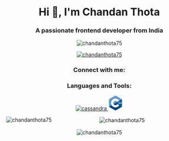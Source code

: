 <h1 align="center">Hi 👋, I'm Chandan Thota</h1>
<h3 align="center">A passionate frontend developer from India</h3>

<p align="center"> 
  <img src="https://komarev.com/ghpvc/?username=chandanthota75&label=Profile%20views&color=0e75b6&style=flat" alt="chandanthota75" />
</p>

<p align="center"> 
  <a href="https://github.com/ryo-ma/github-profile-trophy">
    <img src="https://github-profile-trophy.vercel.app/?username=chandanthota75" alt="chandanthota75" />
  </a>
</p>

<h3 align="center">Connect with me:</h3>
<p align="center">
  <!-- Add your social media links here -->
</p>

<h3 align="center">Languages and Tools:</h3>
<p align="center"> 
  <a href="https://cassandra.apache.org/" target="_blank" rel="noreferrer"> 
    <img src="https://www.vectorlogo.zone/logos/apache_cassandra/apache_cassandra-icon.svg" alt="cassandra" width="40" height="40"/>
  </a> 
  <a href="https://www.w3schools.com/cpp/" target="_blank" rel="noreferrer"> 
    <img src="https://raw.githubusercontent.com/devicons/devicon/master/icons/cplusplus/cplusplus-original.svg" alt="cplusplus" width="40" height="40"/>
  </a> 
  <!-- Add more tools and languages -->
</p>

<p align="center"> 
  <img align="left" src="https://github-readme-stats.vercel.app/api/top-langs?username=chandanthota75&show_icons=true&locale=en&layout=compact" alt="chandanthota75" />
</p>

<p align="center"> 
  <img align="center" src="https://github-readme-stats.vercel.app/api?username=chandanthota75&show_icons=true&locale=en" alt="chandanthota75" />
</p>

<p align="center"> 
  <img align="center" src="https://github-readme-streak-stats.herokuapp.com/?user=chandanthota75&" alt="chandanthota75" />
</p>
